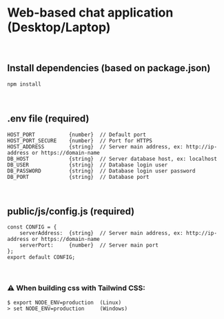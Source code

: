 # Web-based chat application (Desktop/Laptop)

<br>

## Install dependencies (based on package.json)
    npm install

<br>

## .env file (required)
    HOST_PORT           {number}  // Default port
    HOST_PORT_SECURE    {number}  // Port for HTTPS
    HOST_ADDRESS        {string}  // Server main address, ex: http://ip-address or https://domain-name
    DB_HOST             {string}  // Server database host, ex: localhost
    DB_USER             {string}  // Database login user
    DB_PASSWORD         {string}  // Database login user password
    DB_PORT             {string}  // Database port

<br>

## public/js/config.js (required)
    const CONFIG = {
        serverAddress:  {string}  // Server main address, ex: http://ip-address or https://domain-name
        serverPort:     {number}  // Server main port
    };
    export default CONFIG;

<br>

### :warning: **When building css with Tailwind CSS:**
    $ export NODE_ENV=production  (Linux)
    > set NODE_ENV=production     (Windows)

<br>